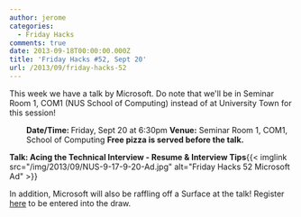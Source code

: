 ```yaml
---
author: jerome
categories:
  - Friday Hacks
comments: true
date: 2013-09-18T00:00:00.000Z
title: 'Friday Hacks #52, Sept 20'
url: /2013/09/friday-hacks-52
---
```


This week we have a talk by Microsoft. Do note that we'll be in Seminar Room 1, COM1 (NUS School of Computing) instead of at University Town for this session!
<p style="padding-left: 30px;"><strong>Date/Time: </strong>Friday, Sept 20 at 6:30pm
<strong>Venue:</strong> Seminar Room 1, COM1, School of Computing
<strong>Free pizza is served before the talk.</strong></p>
<strong>Talk: Acing the Technical Interview - Resume &amp; Interview Tips</strong>{{< imglink src="/img/2013/09/NUS-9-17-9-20-Ad.jpg" alt="Friday Hacks 52 Microsoft Ad" >}}

In addition, Microsoft will also be raffling off a Surface at the talk! Register <a href="http://tinyurl.com/FridayHacksSurfaceRaffle" target="_blank">here</a> to be entered into the draw.
